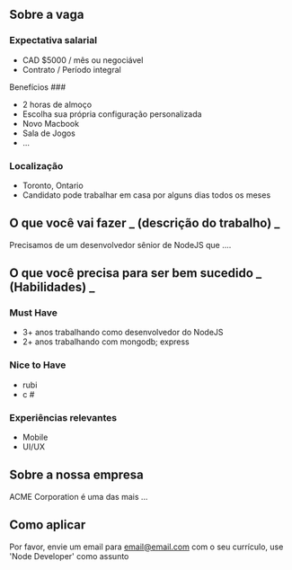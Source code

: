 <!-- 
==============================================================
POR FAVOR LEIA AS REGRAS ANTES DE POSTAR: 
https://github.com/br-techto/jobs/blob/master/README.md

Issue title format: [Nome da empresa] - [Job Title] - [Localização]
==============================================================
-->

## Sobre a vaga

### Expectativa salarial

<!--
  Certifique-se de especificar um valor salarial real ou pelo menos um intervalo
  Inclua uma moeda se o local de trabalho puder estar em mais lugares
  do que aquele em seu título de post

  IMPORTANTE: Postagens que não incluem salário ou intervalo
  receberá um rótulo de "informações necessárias"
-->

- CAD $5000 / mês ou negociável
- Contrato / Período integral

Benefícios ###

- 2 horas de almoço
- Escolha sua própria configuração personalizada
- Novo Macbook
- Sala de Jogos
- ...

### Localização

<!--
  Por favor, especifique a política do seu trabalho no trabalho remoto (veja README para detalhes)
-->

- Toronto, Ontario
- Candidato pode trabalhar em casa por alguns dias todos os meses

## O que você vai fazer _ (descrição do trabalho) _

Precisamos de um desenvolvedor sênior de NodeJS que ....

## O que você precisa para ser bem sucedido _ (Habilidades) _

### Must Have

- 3+ anos trabalhando como desenvolvedor do NodeJS
- 2+ anos trabalhando com mongodb; express

### Nice to Have

- rubi
- c #

### Experiências relevantes

- Mobile
- UI/UX

## Sobre a nossa empresa

ACME Corporation é uma das mais ...

## Como aplicar

Por favor, envie um email para [email@email.com](email@email.com) com o seu currículo, use 'Node Developer' como assunto
